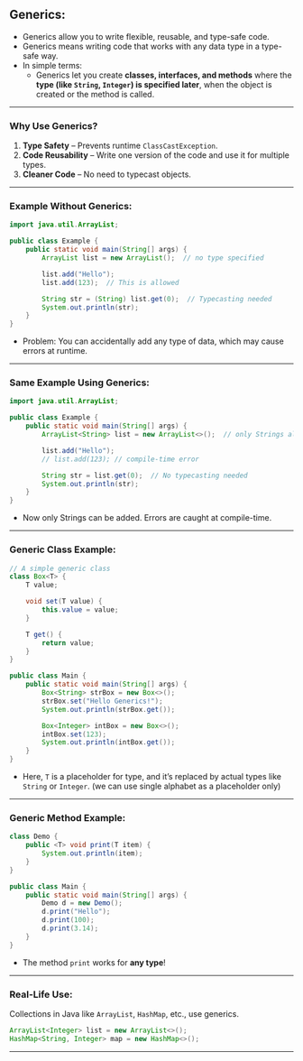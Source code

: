 ## **Generics:**

- Generics allow you to write flexible, reusable, and type-safe code.
- Generics means writing code that works with any data type in a type-safe way.
- In simple terms: 
    - Generics let you create **classes, interfaces, and methods** where the **type (like `String`, `Integer`) is specified later**, when the object is created or the method is called.

---

### Why Use Generics?

1. **Type Safety** – Prevents runtime `ClassCastException`.
2. **Code Reusability** – Write one version of the code and use it for multiple types.
3. **Cleaner Code** – No need to typecast objects.

---

### Example Without Generics:
```java
import java.util.ArrayList;

public class Example {
    public static void main(String[] args) {
        ArrayList list = new ArrayList();  // no type specified

        list.add("Hello");
        list.add(123);  // This is allowed

        String str = (String) list.get(0);  // Typecasting needed
        System.out.println(str);
    }
}
```
- Problem: You can accidentally add any type of data, which may cause errors at runtime.

---

### Same Example Using Generics:
```java
import java.util.ArrayList;

public class Example {
    public static void main(String[] args) {
        ArrayList<String> list = new ArrayList<>();  // only Strings allowed

        list.add("Hello");
        // list.add(123); // compile-time error

        String str = list.get(0);  // No typecasting needed
        System.out.println(str);
    }
}
```
- Now only Strings can be added. Errors are caught at compile-time.

---

### Generic Class Example:
```java
// A simple generic class
class Box<T> {
    T value;

    void set(T value) {
        this.value = value;
    }

    T get() {
        return value;
    }
}

public class Main {
    public static void main(String[] args) {
        Box<String> strBox = new Box<>();
        strBox.set("Hello Generics!");
        System.out.println(strBox.get());

        Box<Integer> intBox = new Box<>();
        intBox.set(123);
        System.out.println(intBox.get());
    }
}
```
- Here, `T` is a placeholder for type, and it’s replaced by actual types like `String` or `Integer`. (we can use single alphabet as a placeholder only)

---

### Generic Method Example:
```java
class Demo {
    public <T> void print(T item) {
        System.out.println(item);
    }
}

public class Main {
    public static void main(String[] args) {
        Demo d = new Demo();
        d.print("Hello");
        d.print(100);
        d.print(3.14);
    }
}
```
- The method `print` works for **any type**!

---

### Real-Life Use:
Collections in Java like `ArrayList`, `HashMap`, etc., use generics.

```java
ArrayList<Integer> list = new ArrayList<>();
HashMap<String, Integer> map = new HashMap<>();
```

---